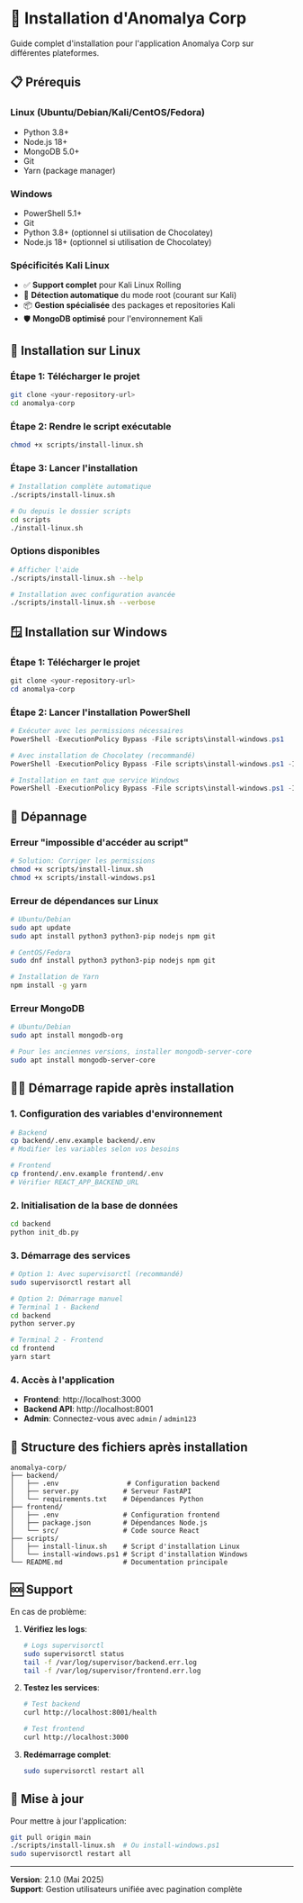 # 🚀 Installation d'Anomalya Corp

Guide complet d'installation pour l'application Anomalya Corp sur différentes plateformes.

## 📋 Prérequis

### Linux (Ubuntu/Debian/Kali/CentOS/Fedora)
- Python 3.8+ 
- Node.js 18+
- MongoDB 5.0+
- Git
- Yarn (package manager)

### Windows
- PowerShell 5.1+
- Git
- Python 3.8+ (optionnel si utilisation de Chocolatey)
- Node.js 18+ (optionnel si utilisation de Chocolatey)

### Spécificités Kali Linux
- ✅ **Support complet** pour Kali Linux Rolling
- 🔐 **Détection automatique** du mode root (courant sur Kali)
- 📦 **Gestion spécialisée** des packages et repositories Kali
- 🛡️ **MongoDB optimisé** pour l'environnement Kali

## 🐧 Installation sur Linux

### Étape 1: Télécharger le projet
```bash
git clone <your-repository-url>
cd anomalya-corp
```

### Étape 2: Rendre le script exécutable
```bash
chmod +x scripts/install-linux.sh
```

### Étape 3: Lancer l'installation
```bash
# Installation complète automatique
./scripts/install-linux.sh

# Ou depuis le dossier scripts
cd scripts
./install-linux.sh
```

### Options disponibles
```bash
# Afficher l'aide
./scripts/install-linux.sh --help

# Installation avec configuration avancée
./scripts/install-linux.sh --verbose
```

## 🪟 Installation sur Windows

### Étape 1: Télécharger le projet
```powershell
git clone <your-repository-url>
cd anomalya-corp
```

### Étape 2: Lancer l'installation PowerShell
```powershell
# Exécuter avec les permissions nécessaires
PowerShell -ExecutionPolicy Bypass -File scripts\install-windows.ps1

# Avec installation de Chocolatey (recommandé)
PowerShell -ExecutionPolicy Bypass -File scripts\install-windows.ps1 -InstallChocolatey

# Installation en tant que service Windows
PowerShell -ExecutionPolicy Bypass -File scripts\install-windows.ps1 -InstallAsService
```

## 🔧 Dépannage

### Erreur "impossible d'accéder au script"
```bash
# Solution: Corriger les permissions
chmod +x scripts/install-linux.sh
chmod +x scripts/install-windows.ps1
```

### Erreur de dépendances sur Linux
```bash
# Ubuntu/Debian
sudo apt update
sudo apt install python3 python3-pip nodejs npm git

# CentOS/Fedora  
sudo dnf install python3 python3-pip nodejs npm git

# Installation de Yarn
npm install -g yarn
```

### Erreur MongoDB
```bash
# Ubuntu/Debian
sudo apt install mongodb-org

# Pour les anciennes versions, installer mongodb-server-core
sudo apt install mongodb-server-core
```

## 🏃‍♂️ Démarrage rapide après installation

### 1. Configuration des variables d'environnement
```bash
# Backend
cp backend/.env.example backend/.env
# Modifier les variables selon vos besoins

# Frontend  
cp frontend/.env.example frontend/.env
# Vérifier REACT_APP_BACKEND_URL
```

### 2. Initialisation de la base de données
```bash
cd backend
python init_db.py
```

### 3. Démarrage des services
```bash
# Option 1: Avec supervisorctl (recommandé)
sudo supervisorctl restart all

# Option 2: Démarrage manuel
# Terminal 1 - Backend
cd backend
python server.py

# Terminal 2 - Frontend
cd frontend
yarn start
```

### 4. Accès à l'application
- **Frontend**: http://localhost:3000
- **Backend API**: http://localhost:8001
- **Admin**: Connectez-vous avec `admin` / `admin123`

## 📁 Structure des fichiers après installation

```
anomalya-corp/
├── backend/
│   ├── .env                 # Configuration backend
│   ├── server.py           # Serveur FastAPI
│   └── requirements.txt    # Dépendances Python
├── frontend/
│   ├── .env                # Configuration frontend
│   ├── package.json        # Dépendances Node.js
│   └── src/                # Code source React
├── scripts/
│   ├── install-linux.sh    # Script d'installation Linux
│   └── install-windows.ps1 # Script d'installation Windows
└── README.md               # Documentation principale
```

## 🆘 Support

En cas de problème:

1. **Vérifiez les logs**:
   ```bash
   # Logs supervisorctl
   sudo supervisorctl status
   tail -f /var/log/supervisor/backend.err.log
   tail -f /var/log/supervisor/frontend.err.log
   ```

2. **Testez les services**:
   ```bash
   # Test backend
   curl http://localhost:8001/health
   
   # Test frontend
   curl http://localhost:3000
   ```

3. **Redémarrage complet**:
   ```bash
   sudo supervisorctl restart all
   ```

## 🔄 Mise à jour

Pour mettre à jour l'application:

```bash
git pull origin main
./scripts/install-linux.sh  # Ou install-windows.ps1
sudo supervisorctl restart all
```

---

**Version**: 2.1.0 (Mai 2025)  
**Support**: Gestion utilisateurs unifiée avec pagination complète